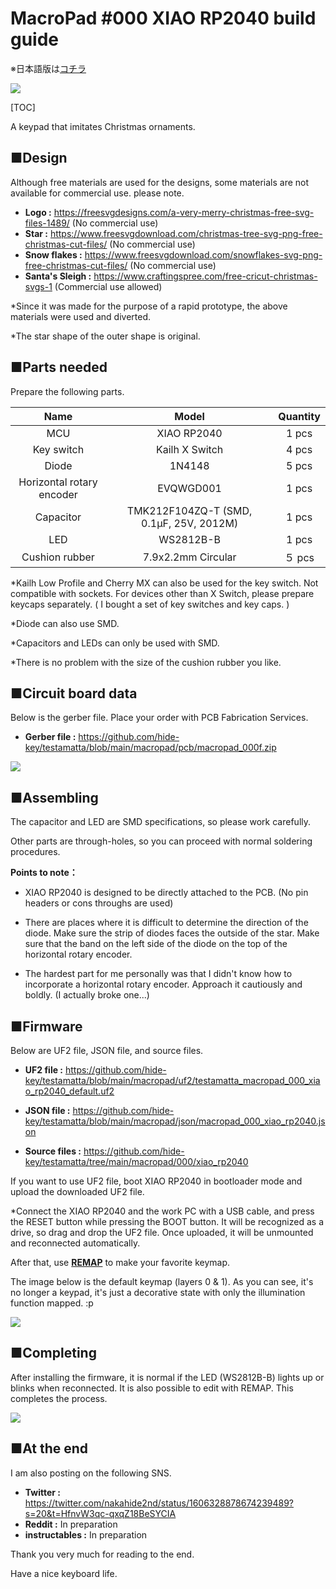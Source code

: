 # MacroPad #000 XIAO RP2040 build guide

※日本語版は[コチラ](https://github.com/hide-key/testamatta/blob/main/macropad/macropad_000_xiao_rp2040_jp.md)

![](assets/macropad_000_xiao_rp2040_jp/IMG_0001.png)



[TOC]

A keypad that imitates Christmas ornaments.



## ■Design

Although free materials are used for the designs, some materials are not available for commercial use. please note.



- **Logo :** https://freesvgdesigns.com/a-very-merry-christmas-free-svg-files-1489/ (No commercial use)
- **Star :** https://www.freesvgdownload.com/christmas-tree-svg-png-free-christmas-cut-files/ (No commercial use)
- **Snow flakes :** https://www.freesvgdownload.com/snowflakes-svg-png-free-christmas-cut-files/ (No commercial use)
- **Santa's Sleigh :** https://www.craftingspree.com/free-cricut-christmas-svgs-1 (Commercial use allowed)



*Since it was made for the purpose of a rapid prototype, the above materials were used and diverted.

*The star shape of the outer shape is original.



## ■Parts needed

Prepare the following parts.

|           Name            |                  Model                  | Quantity |
| :-----------------------: | :-------------------------------------: | :------: |
|            MCU            |               XIAO RP2040               |  1 pcs   |
|        Key switch         |             Kailh X Switch              |  4 pcs   |
|           Diode           |                 1N4148                  |  5 pcs   |
| Horizontal rotary encoder |                EVQWGD001                |  1 pcs   |
|         Capacitor         | TMK212F104ZQ-T (SMD, 0.1μF, 25V, 2012M) |  1 pcs   |
|            LED            |                WS2812B-B                |  1 pcs   |
|      Cushion rubber       |           7.9x2.2mm Circular            |  ５ pcs  |

*Kailh Low Profile and Cherry MX can also be used for the key switch. Not compatible with sockets. For devices other than X Switch, please prepare keycaps separately. ( I bought a set of key switches and key caps. )

*Diode can also use SMD.

*Capacitors and LEDs can only be used with SMD.

*There is no problem with the size of the cushion rubber you like.



## ■Circuit board data

Below is the gerber file. Place your order with PCB Fabrication Services.

- **Gerber file :** https://github.com/hide-key/testamatta/blob/main/macropad/pcb/macropad_000f.zip

![](assets/macropad_000_xiao_rp2040_jp/IMG_2942.png)



## ■Assembling

The capacitor and LED are SMD specifications, so please work carefully.

Other parts are through-holes, so you can proceed with normal soldering procedures.



**Points to note：**

- XIAO RP2040 is designed to be directly attached to the PCB. (No pin headers or cons throughs are used)

- There are places where it is difficult to determine the direction of the diode. Make sure the strip of diodes faces the outside of the star. Make sure that the band on the left side of the diode on the top of the horizontal rotary encoder.

- The hardest part for me personally was that I didn't know how to incorporate a horizontal rotary encoder. Approach it cautiously and boldly. (I actually broke one...)

  

## ■Firmware

Below are UF2 file, JSON file, and source files.

- **UF2 file :** https://github.com/hide-key/testamatta/blob/main/macropad/uf2/testamatta_macropad_000_xiao_rp2040_default.uf2

- **JSON file :** https://github.com/hide-key/testamatta/blob/main/macropad/json/macropad_000_xiao_rp2040.json

- **Source files :** https://github.com/hide-key/testamatta/tree/main/macropad/000/xiao_rp2040



If you want to use UF2 file, boot XIAO RP2040 in bootloader mode and upload the downloaded UF2 file.

*Connect the XIAO RP2040 and the work PC with a USB cable, and press the RESET button while pressing the BOOT button. It will be recognized as a drive, so drag and drop the UF2 file. Once uploaded, it will be unmounted and reconnected automatically.

After that, use [**REMAP**](https://remap-keys.app/) to make your favorite keymap.

The image below is the default keymap (layers 0 & 1). As you can see, it's no longer a keypad, it's just a decorative state with only the illumination function mapped. :p

![](assets/macropad_000_xiao_rp2040_jp/remap_000.png)

## ■Completing

After installing the firmware, it is normal if the LED (WS2812B-B) lights up or blinks when reconnected. It is also possible to edit with REMAP.
This completes the process.

![](assets/macropad_000_xiao_rp2040_jp/IMG_2974_2.png)





## ■At the end

I am also posting on the following SNS.



- **Twitter :** https://twitter.com/nakahide2nd/status/1606328878674239489?s=20&t=HfnvW3qc-qxqZ18BeSYCIA
- **Reddit :** In preparation
- **instructables :** In preparation



Thank you very much for reading to the end.

Have a nice keyboard life.